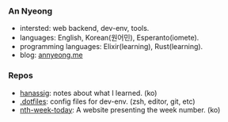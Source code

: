 ### An Nyeong

- intersted: web backend, dev-env, tools.
- languages: English, Korean(원어민), Esperanto(iomete).
- programming languages: Elixir(learning), Rust(learning).
- blog: [annyeong.me]

[annyeong.me]: https://annyeong.me

### Repos

- [hanassig]: notes about what I learned. (ko)
- [.dotfiles]: config files for dev-env. (zsh, editor, git, etc)
- [nth-week-today]: A website presenting the week number. (ko)

[hanassig]: https://github.com/nyeong/hanassig
[.dotfiles]: https://github.com/nyeong/.dotfiles
[nth-week-today]: https://github.com/nyeong/nth-week-today
